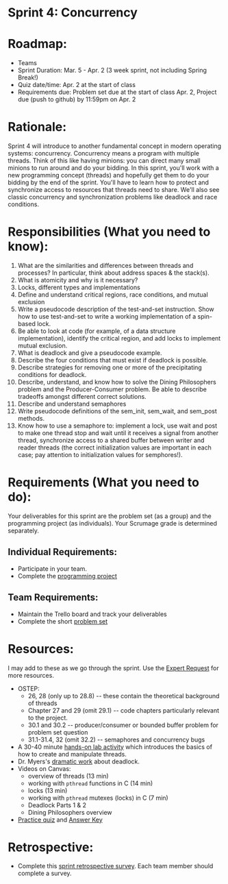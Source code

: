 # Sprint 4: Concurrency

# Roadmap:
* Teams
* Sprint Duration: Mar. 5 - Apr. 2 (3 week sprint, not including Spring Break!)
* Quiz date/time: Apr. 2 at the start of class
* Requirements due: Problem set due at the start of class Apr. 2, Project due (push to github) by 11:59pm on Apr. 2

# Rationale: 
Sprint 4 will introduce to another fundamental concept in modern operating systems: concurrency.  Concurrency means a program with multiple threads. Think of this like having minions: you can direct many small minions to run around and do your bidding.  In this sprint, you'll work with a new programming concept (threads) and hopefully get them to do your bidding by the end of the sprint.  You'll have to learn how to protect and synchronize access to resources that threads need to share. We'll also see classic concurrency and synchronization problems like deadlock and race conditions. 

# Responsibilities (What you need to know):
1. What are the similarities and differences between threads and processes? In particular, think about address spaces & the stack(s).
2. What is atomicity and why is it necessary?
3. Locks, different types and implementations
4. Define and understand critical regions, race conditions, and mutual exclusion
5. Write a pseudocode description of the test-and-set instruction. Show how to use test-and-set to write a working implementation of a spin-based lock.
6. Be able to look at code (for example, of a data structure implementation), identify the critical region, and add locks to implement mutual exclusion.
7. What is deadlock and give a pseudocode example.
8. Describe the four conditions that must exist if deadlock is possible.
9. Describe strategies for removing one or more of the precipitating conditions for deadlock.
10. Describe, understand, and know how to solve the Dining Philosophers problem and the Producer-Consumer problem. Be able to describe tradeoffs amongst different correct solutions.
11. Describe and understand semaphores
12. Write pseudocode definitions of the sem_init, sem_wait, and sem_post methods.
13. Know how to use a semaphore to: implement a lock, use wait and post to make one thread stop
and wait until it receives a signal from another thread, synchronize access to a shared buffer
between writer and reader threads (the correct initialization values are important in each case;
pay attention to initialization values for semphores!).

# Requirements (What you need to do):
Your deliverables for this sprint are the problem set (as a group) and the programming project (as individuals).  Your Scrumage grade is determined separately.

## Individual Requirements:
   * Participate in your team.
   * Complete the [programming project](./project.md)

## Team Requirements:
   * Maintain the Trello board and track your deliverables
   * Complete the short [problem set](./sprint4_problem_set.pdf)
   
# Resources:  
I may add to these as we go through the sprint.  Use the [Expert Request](https://rollins.co1.qualtrics.com/jfe/form/SV_0jNfbBpN1clDJfn?course=cms330s20&sprint=4) for more resources. 
   * OSTEP:
      * 26, 28 (only up to 28.8) -- these contain the theoretical background of threads
      * Chapter 27 and 29 (omit 29.1) -- code chapters particularly relevant to the project.  
      * 30.1 and 30.2 -- producer/consumer or bounded buffer problem for problem set question
      * 31.1-31.4, 32 (omit 32.2) -- semaphores and concurrency bugs
   * A 30-40 minute [hands-on lab activity](./lab-concurrency.md) which introduces the basics of how to create and manipulate threads.
   * Dr. Myers's [dramatic work](./dining-philosophers-play.pdf) about deadlock.
   * Videos on Canvas:
      * overview of threads (13 min)
      * working with `pthread` functions in C (14 min)
      * locks (13 min)
      * working with `pthread` mutexes (locks) in C (7 min)
      * Deadlock Parts 1 & 2
      * Dining Philosophers overview
   * [Practice quiz](./practice_quiz.pdf) and [Answer Key](./practice_quiz_ans.pdf)
# Retrospective:
  * Complete this [sprint retrospective survey](https://rollins.co1.qualtrics.com/jfe/form/SV_3rAIzhpHFYbIixf?course=cms330s20&sprint=4).  Each team member should complete a survey.
